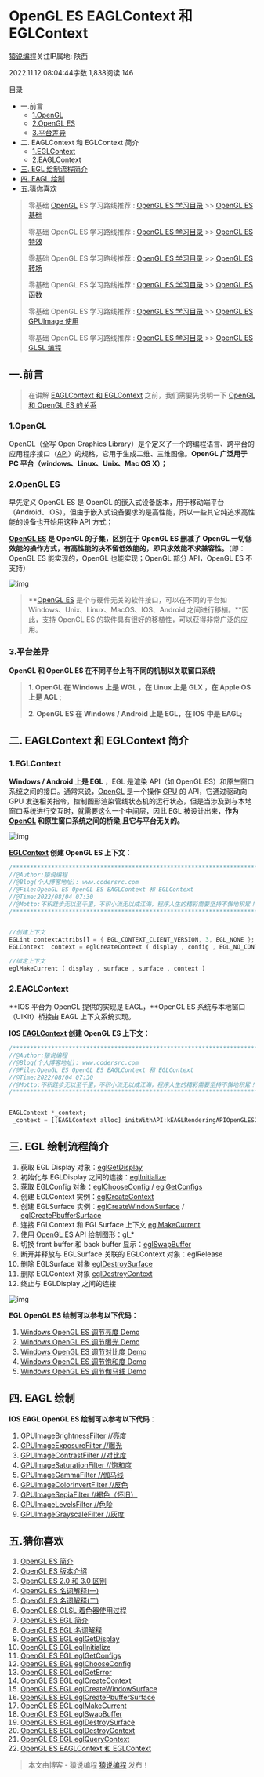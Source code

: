 # OpenGL ES EAGLContext 和 EGLContext

[猿说编程](https://www.jianshu.com/u/2ae0fbde36bc)关注IP属地: 陕西

2022.11.12 08:04:44字数 1,838阅读 146

目录

- 一.前言
  - [1.OpenGL](https://www.jianshu.com/p/6ef5cfa2c02c#1OpenGL)
  - [2.OpenGL ES](https://www.jianshu.com/p/6ef5cfa2c02c#2OpenGL_ES)
  - [3.平台差异](https://www.jianshu.com/p/6ef5cfa2c02c#3平台差异)
- 二. EAGLContext 和 EGLContext 简介
  - [1.EGLContext](https://www.jianshu.com/p/6ef5cfa2c02c#1EGLContext)
  - [2.EAGLContext](https://www.jianshu.com/p/6ef5cfa2c02c#2EAGLContext)
- [三. EGL 绘制流程简介](https://www.jianshu.com/p/6ef5cfa2c02c#三_EGL_绘制流程简介)
- [四. EAGL 绘制](https://www.jianshu.com/p/6ef5cfa2c02c#四_EAGL_绘制)
- [五.猜你喜欢](https://www.jianshu.com/p/6ef5cfa2c02c#五猜你喜欢)

> 零基础 [OpenGL](https://links.jianshu.com/go?to=https%3A%2F%2Fso.csdn.net%2Fso%2Fsearch%3Fq%3DOpenGL%26spm%3D1001.2101.3001.7020) ES 学习路线推荐 : [OpenGL ES 学习目录](https://links.jianshu.com/go?to=https%3A%2F%2Fwww.codersrc.com%2Fopengl-es) >> [OpenGL ES 基础](https://links.jianshu.com/go?to=https%3A%2F%2Fwww.codersrc.com%2Fopengl-es-%e5%9f%ba%e7%a1%80)
>
> 零基础 OpenGL ES 学习路线推荐 : [OpenGL ES 学习目录](https://links.jianshu.com/go?to=https%3A%2F%2Fwww.codersrc.com%2Fopengl-es) >> [OpenGL ES 特效](https://links.jianshu.com/go?to=https%3A%2F%2Fwww.codersrc.com%2Fopengl-es-%e7%89%b9%e6%95%88)
>
> 零基础 OpenGL ES 学习路线推荐 : [OpenGL ES 学习目录](https://links.jianshu.com/go?to=https%3A%2F%2Fwww.codersrc.com%2Fopengl-es) >> [OpenGL ES 转场](https://links.jianshu.com/go?to=https%3A%2F%2Fwww.codersrc.com%2Fopengl-es-%e8%bd%ac%e5%9c%ba)
>
> 零基础 OpenGL ES 学习路线推荐 : [OpenGL ES 学习目录](https://links.jianshu.com/go?to=https%3A%2F%2Fwww.codersrc.com%2Fopengl-es) >> [OpenGL ES 函数](https://links.jianshu.com/go?to=https%3A%2F%2Fwww.codersrc.com%2Fopengl-es-%e5%87%bd%e6%95%b0)
>
> 零基础 OpenGL ES 学习路线推荐 : [OpenGL ES 学习目录](https://links.jianshu.com/go?to=https%3A%2F%2Fwww.codersrc.com%2Fopengl-es) >> [OpenGL ES GPUImage 使用](https://links.jianshu.com/go?to=https%3A%2F%2Fwww.codersrc.com%2Fopengl-gpuimage)
>
> 零基础 OpenGL ES 学习路线推荐 : [OpenGL ES 学习目录](https://links.jianshu.com/go?to=https%3A%2F%2Fwww.codersrc.com%2Fopengl-es) >> [OpenGL ES GLSL 编程](https://links.jianshu.com/go?to=https%3A%2F%2Fwww.codersrc.com%2Fopengl-glsl)

## 一.前言

> 在讲解 [EAGLContext 和 EGLContext](https://links.jianshu.com/go?to=https%3A%2F%2Fwww.codersrc.com%2Farchives%2F18699.html) 之前，我们需要先说明一下 [OpenGL 和 OpenGL ES 的关系](https://links.jianshu.com/go?to=https%3A%2F%2Fwww.codersrc.com%2Farchives%2F14839.html)

### 1.OpenGL

OpenGL（全写 Open Graphics Library）是个定义了一个跨编程语言、跨平台的应用程序接口（[API](https://links.jianshu.com/go?to=https%3A%2F%2Fso.csdn.net%2Fso%2Fsearch%3Fq%3DAPI%26spm%3D1001.2101.3001.7020)）的规格，它用于生成二维、三维图像。**OpenGL 广泛用于 PC 平台（windows、Linux、Unix、Mac OS X）；**

### 2.OpenGL ES

早先定义 OpenGL ES 是 OpenGL 的嵌入式设备版本，用于移动端平台（Android、iOS），但由于嵌入式设备要求的是高性能，所以一些其它纯追求高性能的设备也开始用这种 API 方式；

**[OpenGL ES](https://links.jianshu.com/go?to=https%3A%2F%2Fwww.codersrc.com%2Farchives%2F14839.html) 是 OpenGL 的子集，区别在于 OpenGL ES 删减了 OpenGL 一切低效能的操作方式，有高性能的决不留低效能的，即只求效能不求兼容性。**（即：OpenGL ES 能实现的，OpenGL 也能实现；OpenGL 部分 API，OpenGL ES 不支持）

![img](./assets/webp-1712313406457-3.webp)

> **[OpenGL ES](https://links.jianshu.com/go?to=https%3A%2F%2Fwww.codersrc.com%2Farchives%2F14839.html) 是个与硬件无关的软件接口，可以在不同的平台如 Windows、Unix、Linux、MacOS、IOS、Android 之间进行移植。**因此，支持 OpenGL ES 的软件具有很好的移植性，可以获得非常广泛的应用。

### 3.平台差异

**OpenGL 和 OpenGL ES 在不同平台上有不同的机制以关联窗口系统**

> **1. OpenGL 在 Windows 上是 WGL ，在 Linux 上是 GLX ，在 Apple OS 上是 AGL** ;
>
> **2. OpenGL ES 在 Windows / Android 上是 EGL，在 IOS 中是 EAGL;**

## 二. EAGLContext 和 EGLContext 简介

### 1.EGLContext

**Windows / Android 上是 EGL** ，EGL 是渲染 API（如 OpenGL ES）和原生窗口系统之间的接口。通常来说，[OpenGL](https://links.jianshu.com/go?to=https%3A%2F%2Fwww.codersrc.com%2Farchives%2F14839.html) 是一个操作 [GPU](https://links.jianshu.com/go?to=https%3A%2F%2Fso.csdn.net%2Fso%2Fsearch%3Fq%3DGPU%26spm%3D1001.2101.3001.7020) 的 API，它通过驱动向 GPU 发送相关指令，控制图形渲染管线状态机的运行状态，但是当涉及到与本地窗口系统进行交互时，就需要这么一个中间层，因此 EGL 被设计出来，**作为 [OpenGL](https://links.jianshu.com/go?to=https%3A%2F%2Fwww.codersrc.com%2Fopengl-es-%e5%9f%ba%e7%a1%80) 和原生窗口系统之间的桥梁,且它与平台无关的。**

![img](./assets/webp-1712313406457-4.webp)

**[EGLContext](https://links.jianshu.com/go?to=https%3A%2F%2Fwww.codersrc.com%2Farchives%2F18699.html) 创建 OpenGL ES 上下文：**



```dart
/******************************************************************************************/
//@Author:猿说编程
//@Blog(个人博客地址): www.codersrc.com
//@File:OpenGL ES OpenGL ES EAGLContext 和 EGLContext
//@Time:2022/08/04 07:30
//@Motto:不积跬步无以至千里，不积小流无以成江海，程序人生的精彩需要坚持不懈地积累！
/******************************************************************************************/


//创建上下文
EGLint contextAttribs[] = { EGL_CONTEXT_CLIENT_VERSION, 3, EGL_NONE };
EGLContext  context = eglCreateContext ( display , config , EGL_NO_CONTEXT, contextAttribs );

//绑定上下文
eglMakeCurrent ( display , surface , surface , context )
```

### 2.EAGLContext

**IOS 平台为 OpenGL 提供的实现是 EAGL，**OpenGL ES 系统与本地窗口（UIKit）桥接由 EAGL 上下文系统实现。

**IOS [EAGLContext](https://links.jianshu.com/go?to=https%3A%2F%2Fwww.codersrc.com%2Farchives%2F18699.html) 创建 OpenGL ES 上下文：**



```dart
/******************************************************************************************/
//@Author:猿说编程
//@Blog(个人博客地址): www.codersrc.com
//@File:OpenGL ES OpenGL ES EAGLContext 和 EGLContext
//@Time:2022/08/04 07:30
//@Motto:不积跬步无以至千里，不积小流无以成江海，程序人生的精彩需要坚持不懈地积累！
/******************************************************************************************/


EAGLContext *_context;
 _context = [[EAGLContext alloc] initWithAPI:kEAGLRenderingAPIOpenGLES2];
```

## 三. EGL 绘制流程简介

1. 获取 EGL Display 对象：[eglGetDisplay](https://links.jianshu.com/go?to=https%3A%2F%2Fwww.codersrc.com%2Farchives%2F17565.html)
2. 初始化与 EGLDisplay 之间的连接：[eglInitialize](https://links.jianshu.com/go?to=https%3A%2F%2Fwww.codersrc.com%2Farchives%2F17572.html)
3. 获取 EGLConfig 对象：[eglChooseConfig](https://links.jianshu.com/go?to=https%3A%2F%2Fwww.codersrc.com%2Farchives%2F17607.html) / [eglGetConfigs](https://links.jianshu.com/go?to=https%3A%2F%2Fwww.codersrc.com%2Farchives%2F17596.html)
4. 创建 EGLContext 实例：[eglCreateContext](https://links.jianshu.com/go?to=https%3A%2F%2Fwww.codersrc.com%2Farchives%2F17832.html)
5. 创建 EGLSurface 实例：[eglCreateWindowSurface](https://links.jianshu.com/go?to=https%3A%2F%2Fwww.codersrc.com%2Farchives%2F18149.html) / [eglCreatePbufferSurface](https://links.jianshu.com/go?to=https%3A%2F%2Fwww.codersrc.com%2Farchives%2F18183.html)
6. 连接 EGLContext 和 EGLSurface 上下文 [eglMakeCurrent](https://links.jianshu.com/go?to=https%3A%2F%2Fwww.codersrc.com%2Farchives%2F18351.html)
7. 使用 [OpenGL ES](https://links.jianshu.com/go?to=https%3A%2F%2Fwww.codersrc.com%2Fopengl-es-%e5%9f%ba%e7%a1%80) API 绘制图形：gl_*
8. 切换 front buffer 和 back buffer 显示：[eglSwapBuffer](https://links.jianshu.com/go?to=https%3A%2F%2Fwww.codersrc.com%2Farchives%2F18381.html)
9. 断开并释放与 EGLSurface 关联的 EGLContext 对象：eglRelease
10. 删除 EGLSurface 对象 [eglDestroySurface](https://links.jianshu.com/go?to=https%3A%2F%2Fwww.codersrc.com%2Farchives%2F18516.html)
11. 删除 EGLContext 对象 [eglDestroyContext](https://links.jianshu.com/go?to=https%3A%2F%2Fwww.codersrc.com%2Farchives%2F18498.html)
12. 终止与 EGLDisplay 之间的连接

![img](./assets/webp-1712313406457-5.webp)

**EGL OpenGL ES 绘制可以参考以下代码：**

1. [Windows OpenGL ES 调节亮度 Demo](https://links.jianshu.com/go?to=https%3A%2F%2Fwww.codersrc.com%2Farchives%2F17743.html)
2. [Windows OpenGL ES 调节曝光 Demo](https://links.jianshu.com/go?to=https%3A%2F%2Fwww.codersrc.com%2Farchives%2F17777.html)
3. [Windows OpenGL ES 调节对比度 Demo](https://links.jianshu.com/go?to=https%3A%2F%2Fwww.codersrc.com%2Farchives%2F17907.html)
4. [Windows OpenGL ES 调节饱和度 Demo](https://links.jianshu.com/go?to=https%3A%2F%2Fwww.codersrc.com%2Farchives%2F17953.html)
5. [Windows OpenGL ES 调节伽马线 Demo](https://links.jianshu.com/go?to=https%3A%2F%2Fwww.codersrc.com%2Farchives%2F18221.html)

## 四. EAGL 绘制

**IOS EAGL OpenGL ES 绘制可以参考以下代码**：

1. [GPUImageBrightnessFilter //亮度](https://links.jianshu.com/go?to=https%3A%2F%2Fwww.codersrc.com%2Farchives%2F15342.html)
2. [GPUImageExposureFilter //曝光](https://links.jianshu.com/go?to=https%3A%2F%2Fwww.codersrc.com%2Farchives%2F15407.html)
3. [GPUImageContrastFilter //对比度](https://links.jianshu.com/go?to=https%3A%2F%2Fwww.codersrc.com%2Farchives%2F15422.html)
4. [GPUImageSaturationFilter //饱和度](https://links.jianshu.com/go?to=https%3A%2F%2Fwww.codersrc.com%2Farchives%2F15438.html)
5. [GPUImageGammaFilter //伽马线](https://links.jianshu.com/go?to=https%3A%2F%2Fwww.codersrc.com%2Farchives%2F15453.html)
6. [GPUImageColorInvertFilter //反色](https://links.jianshu.com/go?to=https%3A%2F%2Fwww.codersrc.com%2Farchives%2F15468.html)
7. [GPUImageSepiaFilter //褐色（怀旧）](https://links.jianshu.com/go?to=https%3A%2F%2Fwww.codersrc.com%2Farchives%2F15484.html)
8. [GPUImageLevelsFilter //色阶](https://links.jianshu.com/go?to=https%3A%2F%2Fwww.codersrc.com%2Farchives%2F15755.html)
9. [GPUImageGrayscaleFilter //灰度](https://links.jianshu.com/go?to=https%3A%2F%2Fwww.codersrc.com%2Farchives%2F15498.html)

## 五.猜你喜欢

1. [OpenGL ES 简介](https://links.jianshu.com/go?to=https%3A%2F%2Fwww.codersrc.com%2Farchives%2F14839.html)
2. [OpenGL ES 版本介绍](https://links.jianshu.com/go?to=https%3A%2F%2Fwww.codersrc.com%2Farchives%2F14948.html)
3. [OpenGL ES 2.0 和 3.0 区别](https://links.jianshu.com/go?to=https%3A%2F%2Fwww.codersrc.com%2Farchives%2F17356.html)
4. [OpenGL ES 名词解释(一)](https://links.jianshu.com/go?to=https%3A%2F%2Fwww.codersrc.com%2Farchives%2F17370.html)
5. [OpenGL ES 名词解释(二)](https://links.jianshu.com/go?to=https%3A%2F%2Fwww.codersrc.com%2Farchives%2F17392.html)
6. [OpenGL ES GLSL 着色器使用过程](https://links.jianshu.com/go?to=https%3A%2F%2Fwww.codersrc.com%2Farchives%2F17337.html)
7. [OpenGL ES EGL 简介](https://links.jianshu.com/go?to=https%3A%2F%2Fwww.codersrc.com%2Farchives%2F17486.html)
8. [OpenGL ES EGL 名词解释](https://links.jianshu.com/go?to=https%3A%2F%2Fwww.codersrc.com%2Farchives%2F17508.html)
9. [OpenGL ES EGL eglGetDisplay](https://links.jianshu.com/go?to=https%3A%2F%2Fwww.codersrc.com%2Farchives%2F17565.html)
10. [OpenGL ES EGL eglInitialize](https://links.jianshu.com/go?to=https%3A%2F%2Fwww.codersrc.com%2Farchives%2F17572.html)
11. [OpenGL ES EGL eglGetConfigs](https://links.jianshu.com/go?to=https%3A%2F%2Fwww.codersrc.com%2Farchives%2F17596.html)
12. [OpenGL ES EGL](https://links.jianshu.com/go?to=https%3A%2F%2Fwww.codersrc.com%2Farchives%2F17607.html) [eglChooseConfig](https://links.jianshu.com/go?to=https%3A%2F%2Fwww.codersrc.com%2Farchives%2F17607.html)
13. [OpenGL ES EGL eglGetError](https://links.jianshu.com/go?to=https%3A%2F%2Fwww.codersrc.com%2Farchives%2F17816.html)
14. [OpenGL ES EGL eglCreateContext](https://links.jianshu.com/go?to=https%3A%2F%2Fwww.codersrc.com%2Farchives%2F17832.html)
15. [OpenGL ES EGL eglCreateWindowSurface](https://links.jianshu.com/go?to=https%3A%2F%2Fwww.codersrc.com%2Farchives%2F18149.html)
16. [OpenGL ES EGL eglCreatePbufferSurface](https://links.jianshu.com/go?to=https%3A%2F%2Fwww.codersrc.com%2Farchives%2F18183.html)
17. [OpenGL ES EGL eglMakeCurrent](https://links.jianshu.com/go?to=https%3A%2F%2Fwww.codersrc.com%2Farchives%2F18351.html)
18. [OpenGL ES EGL eglSwapBuffer](https://links.jianshu.com/go?to=https%3A%2F%2Fwww.codersrc.com%2Farchives%2F18381.html)
19. [OpenGL ES EGL eglDestroySurface](https://links.jianshu.com/go?to=https%3A%2F%2Fwww.codersrc.com%2Farchives%2F18516.html)
20. [OpenGL ES EGL eglDestroyContext](https://links.jianshu.com/go?to=https%3A%2F%2Fwww.codersrc.com%2Farchives%2F18498.html)
21. [OpenGL ES EGL eglQueryContext](https://links.jianshu.com/go?to=https%3A%2F%2Fwww.codersrc.com%2Farchives%2F18533.html)
22. [OpenGL ES EAGLContext 和 EGLContext](https://links.jianshu.com/go?to=https%3A%2F%2Fwww.codersrc.com%2Farchives%2F18699.html)

> 本文由博客 - 猿说编程 [猿说编程](https://links.jianshu.com/go?to=https%3A%2F%2Fwww.codersrc.com%2F) 发布！